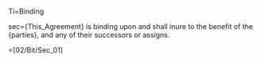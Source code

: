 Ti=Binding

sec={This_Agreement} is binding upon and shall inure to the benefit of the {parties}, and any of their successors or assigns.

=[02/Bit/Sec_01]
